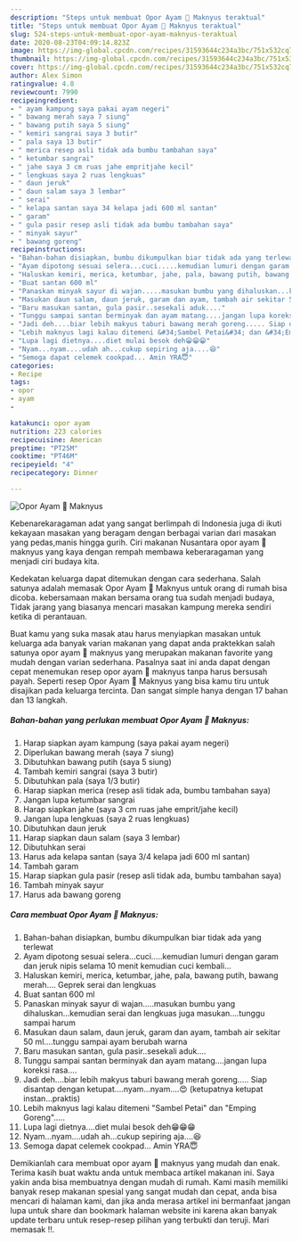 ```yaml
---
description: "Steps untuk membuat Opor Ayam 🐓 Maknyus teraktual"
title: "Steps untuk membuat Opor Ayam 🐓 Maknyus teraktual"
slug: 524-steps-untuk-membuat-opor-ayam-maknyus-teraktual
date: 2020-08-23T04:09:14.823Z
image: https://img-global.cpcdn.com/recipes/31593644c234a3bc/751x532cq70/opor-ayam-🐓-maknyus-foto-resep-utama.jpg
thumbnail: https://img-global.cpcdn.com/recipes/31593644c234a3bc/751x532cq70/opor-ayam-🐓-maknyus-foto-resep-utama.jpg
cover: https://img-global.cpcdn.com/recipes/31593644c234a3bc/751x532cq70/opor-ayam-🐓-maknyus-foto-resep-utama.jpg
author: Alex Simon
ratingvalue: 4.8
reviewcount: 7990
recipeingredient:
- " ayam kampung saya pakai ayam negeri"
- " bawang merah saya 7 siung"
- " bawang putih saya 5 siung"
- " kemiri sangrai saya 3 butir"
- " pala saya 13 butir"
- " merica resep asli tidak ada bumbu tambahan saya"
- " ketumbar sangrai"
- " jahe saya 3 cm ruas jahe empritjahe kecil"
- " lengkuas saya 2 ruas lengkuas"
- " daun jeruk"
- " daun salam saya 3 lembar"
- " serai"
- " kelapa santan saya 34 kelapa jadi 600 ml santan"
- " garam"
- " gula pasir resep asli tidak ada bumbu tambahan saya"
- " minyak sayur"
- " bawang goreng"
recipeinstructions:
- "Bahan-bahan disiapkan, bumbu dikumpulkan biar tidak ada yang terlewat"
- "Ayam dipotong sesuai selera...cuci.....kemudian lumuri dengan garam dan jeruk nipis selama 10 menit kemudian cuci kembali..."
- "Haluskan kemiri, merica, ketumbar, jahe, pala, bawang putih, bawang merah.... Geprek serai dan lengkuas"
- "Buat santan 600 ml"
- "Panaskan minyak sayur di wajan.....masukan bumbu yang dihaluskan...kemudian serai dan lengkuas juga masukan....tunggu sampai harum"
- "Masukan daun salam, daun jeruk, garam dan ayam, tambah air sekitar 50 ml....tunggu sampai ayam berubah warna"
- "Baru masukan santan, gula pasir..sesekali aduk...."
- "Tunggu sampai santan berminyak dan ayam matang....jangan lupa koreksi rasa...."
- "Jadi deh....biar lebih makyus taburi bawang merah goreng..... Siap disantap dengan ketupat....nyam...nyam....😍 (ketupatnya ketupat instan...praktis)"
- "Lebih maknyus lagi kalau ditemeni &#34;Sambel Petai&#34; dan &#34;Emping Goreng&#34;....."
- "Lupa lagi dietnya....diet mulai besok deh😁😁😁"
- "Nyam...nyam....udah ah...cukup sepiring aja....😆"
- "Semoga dapat celemek cookpad... Amin YRA😇"
categories:
- Recipe
tags:
- opor
- ayam
- 

katakunci: opor ayam  
nutrition: 223 calories
recipecuisine: American
preptime: "PT25M"
cooktime: "PT46M"
recipeyield: "4"
recipecategory: Dinner

---
```



![Opor Ayam 🐓 Maknyus](https://img-global.cpcdn.com/recipes/31593644c234a3bc/751x532cq70/opor-ayam-🐓-maknyus-foto-resep-utama.jpg)

Kebenarekaragaman adat yang sangat berlimpah di Indonesia juga di ikuti kekayaan masakan yang beragam dengan berbagai varian dari masakan yang pedas,manis hingga gurih. Ciri makanan Nusantara opor ayam 🐓 maknyus yang kaya dengan rempah membawa keberaragaman yang menjadi ciri budaya kita.


Kedekatan keluarga dapat ditemukan dengan cara sederhana. Salah satunya adalah memasak Opor Ayam 🐓 Maknyus untuk orang di rumah bisa dicoba. kebersamaan makan bersama orang tua sudah menjadi budaya, Tidak jarang yang biasanya mencari masakan kampung mereka sendiri ketika di perantauan.



Buat kamu yang suka masak atau harus menyiapkan masakan untuk keluarga ada banyak varian makanan yang dapat anda praktekkan salah satunya opor ayam 🐓 maknyus yang merupakan makanan favorite yang mudah dengan varian sederhana. Pasalnya saat ini anda dapat dengan cepat menemukan resep opor ayam 🐓 maknyus tanpa harus bersusah payah.
Seperti resep Opor Ayam 🐓 Maknyus yang bisa kamu tiru untuk disajikan pada keluarga tercinta. Dan sangat simple hanya dengan 17 bahan dan 13 langkah.


<!--inarticleads1-->

##### Bahan-bahan yang perlukan membuat Opor Ayam 🐓 Maknyus:

1. Harap siapkan  ayam kampung (saya pakai ayam negeri)
1. Diperlukan  bawang merah (saya 7 siung)
1. Dibutuhkan  bawang putih (saya 5 siung)
1. Tambah  kemiri sangrai (saya 3 butir)
1. Dibutuhkan  pala (saya 1/3 butir)
1. Harap siapkan  merica (resep asli tidak ada, bumbu tambahan saya)
1. Jangan lupa  ketumbar sangrai
1. Harap siapkan  jahe (saya 3 cm ruas jahe emprit/jahe kecil)
1. Jangan lupa  lengkuas (saya 2 ruas lengkuas)
1. Dibutuhkan  daun jeruk
1. Harap siapkan  daun salam (saya 3 lembar)
1. Dibutuhkan  serai
1. Harus ada  kelapa santan (saya 3/4 kelapa jadi 600 ml santan)
1. Tambah  garam
1. Harap siapkan  gula pasir (resep asli tidak ada, bumbu tambahan saya)
1. Tambah  minyak sayur
1. Harus ada  bawang goreng




<!--inarticleads2-->

##### Cara membuat  Opor Ayam 🐓 Maknyus:

1. Bahan-bahan disiapkan, bumbu dikumpulkan biar tidak ada yang terlewat
1. Ayam dipotong sesuai selera...cuci.....kemudian lumuri dengan garam dan jeruk nipis selama 10 menit kemudian cuci kembali...
1. Haluskan kemiri, merica, ketumbar, jahe, pala, bawang putih, bawang merah.... Geprek serai dan lengkuas
1. Buat santan 600 ml
1. Panaskan minyak sayur di wajan.....masukan bumbu yang dihaluskan...kemudian serai dan lengkuas juga masukan....tunggu sampai harum
1. Masukan daun salam, daun jeruk, garam dan ayam, tambah air sekitar 50 ml....tunggu sampai ayam berubah warna
1. Baru masukan santan, gula pasir..sesekali aduk....
1. Tunggu sampai santan berminyak dan ayam matang....jangan lupa koreksi rasa....
1. Jadi deh....biar lebih makyus taburi bawang merah goreng..... Siap disantap dengan ketupat....nyam...nyam....😍 (ketupatnya ketupat instan...praktis)
1. Lebih maknyus lagi kalau ditemeni &#34;Sambel Petai&#34; dan &#34;Emping Goreng&#34;.....
1. Lupa lagi dietnya....diet mulai besok deh😁😁😁
1. Nyam...nyam....udah ah...cukup sepiring aja....😆
1. Semoga dapat celemek cookpad... Amin YRA😇




Demikianlah cara membuat opor ayam 🐓 maknyus yang mudah dan enak. Terima kasih buat waktu anda untuk membaca artikel makanan ini. Saya yakin anda bisa membuatnya dengan mudah di rumah. Kami masih memiliki banyak resep makanan spesial yang sangat mudah dan cepat, anda bisa mencari di halaman kami, dan jika anda merasa artikel ini bermanfaat jangan lupa untuk share dan bookmark halaman website ini karena akan banyak update terbaru untuk resep-resep pilihan yang terbukti dan teruji. Mari memasak !!. 
